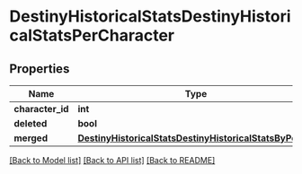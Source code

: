 # DestinyHistoricalStatsDestinyHistoricalStatsPerCharacter

## Properties
Name | Type | Description | Notes
------------ | ------------- | ------------- | -------------
**character_id** | **int** |  | [optional] 
**deleted** | **bool** |  | [optional] 
**merged** | [**DestinyHistoricalStatsDestinyHistoricalStatsByPeriod**](DestinyHistoricalStatsDestinyHistoricalStatsByPeriod.md) |  | [optional] 

[[Back to Model list]](../README.md#documentation-for-models) [[Back to API list]](../README.md#documentation-for-api-endpoints) [[Back to README]](../README.md)


